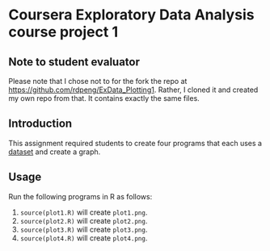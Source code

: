 # Coursera Exploratory Data Analysis course project 1

## Note to student evaluator

Please note that I chose not to for the fork the repo at https://github.com/rdpeng/ExData_Plotting1. Rather, I cloned it and created my own repo from that. It contains exactly the same files.

## Introduction

This assignment required students to create four programs that each uses a [dataset](https://d396qusza40orc.cloudfront.net/exdata%2Fdata%2Fhousehold_power_consumption.zip) and create a graph.

## Usage

Run the following programs in R as follows:

1. `source(plot1.R)` will create `plot1.png`.
2. `source(plot2.R)` will create `plot2.png`.
3. `source(plot3.R)` will create `plot3.png`.
4. `source(plot4.R)` will create `plot4.png`.
